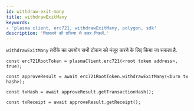 ```yaml
---
id: withdraw-exit-many
title: withdrawExitMany
keywords:
- 'plasma client, erc721, withdrawExitMany, polygon, sdk'
description: 'निकालने की प्रक्रिया से बाहर निकलें.'
---
```


`withdrawExitMany` तरीके का उपयोग सभी टोकन को मंज़ूर करने के लिए किया जा सकता है.

```
const erc721RootToken = plasmaClient.erc721(<root token address>, true);

const approveResult = await erc721RootToken.withdrawExitMany(<burn tx hash>);

const txHash = await approveResult.getTransactionHash();

const txReceipt = await approveResult.getReceipt();

```
